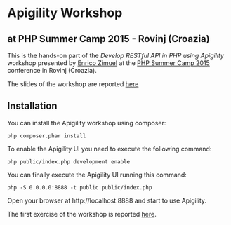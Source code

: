 # Apigility Workshop
## at PHP Summer Camp 2015 - Rovinj (Croazia)

This is the hands-on part of the *Develop RESTful API in PHP using Apigility*
workshop presented by [Enrico Zimuel](http://www.zimuel.it) at the
[PHP Summer Camp 2015](http://2015.phpsummercamp.com/) conference in Rovinj
(Croazia).

The slides of the workshop are reported [here](http://www.zimuel.it/slides/phpsummer2015)

## Installation

You can install the Apigility workshop using composer:

```
php composer.phar install
```

To enable the Apigility UI you need to execute the following command:

```
php public/index.php development enable
```

You can finally execute the Apigility UI running this command:

```
php -S 0.0.0.0:8888 -t public public/index.php
```

Open your browser at http://localhost:8888 and start to use Apigility.

The first exercise of the workshop is reported [here](http://www.zimuel.it/slides/phpsummer2015/#/26).
